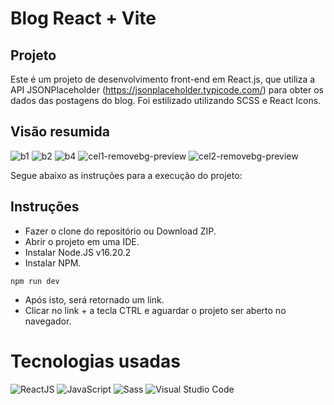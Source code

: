 # Blog React + Vite

## Projeto
Este é um projeto  de desenvolvimento front-end  em React.js, que utiliza a  API JSONPlaceholder (https://jsonplaceholder.typicode.com/) para obter os dados das
postagens do blog. Foi estilizado utilizando SCSS e  React Icons. 


## Visão resumida 
![b1](https://github.com/Jezebel1990/blog-react/assets/75287031/3c148e86-e8dc-42d5-b0a6-bc1f6089ff50)
![b2](https://github.com/Jezebel1990/blog-react/assets/75287031/d1e89dad-7aed-49ac-9658-c6f628578f72)
![b4](https://github.com/Jezebel1990/blog-react/assets/75287031/685f553f-2064-4cda-b05d-b7cb3ccad483)
![cel1-removebg-preview](https://github.com/Jezebel1990/blog-react/assets/75287031/31da5a42-c688-42aa-b377-ccb6c9013658)
![cel2-removebg-preview](https://github.com/Jezebel1990/blog-react/assets/75287031/fe02566f-650d-4959-872a-fbd30059c44b)



Segue abaixo as instruções para a execução do projeto:


## Instruções
- Fazer o clone do repositório ou Download ZIP.
- Abrir o projeto em uma IDE.
- Instalar Node.JS v16.20.2
- Instalar NPM.

```Digitar o comando
npm run dev
```
- Após isto,  será retornado um link.
- Clicar no link + a tecla CTRL e aguardar o projeto ser aberto no navegador.



# Tecnologias usadas
<img src="https://img.shields.io/badge/React-20232A?style=for-the-badge&logo=react&logoColor=61DAFB" alt="ReactJS" />

<img src="https://img.shields.io/badge/JavaScript-F7DF1E?style=for-the-badge&logo=javascript&logoColor=white" alt="JavaScript" />
<img src="https://img.shields.io/badge/Sass-CC6699?style=for-the-badge&logo=sass&logoColor=white" alt="Sass" />
<img src="https://img.shields.io/badge/Visual%20Studio%20Code-0078d7.svg?style=for-the-badge&logo=visual-studio-code&logoColor=white" alt="Visual Studio Code" />